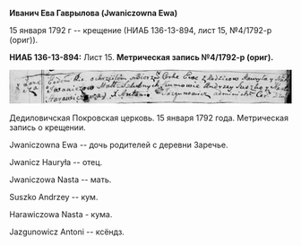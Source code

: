 **Иванич Ева Гаврылова (Jwaniczowna Ewa)**

15 января 1792 г -- крещение (НИАБ 136-13-894, лист 15, №4/1792-р
(ориг)).

**НИАБ 136-13-894:** Лист 15. **Метрическая запись №4/1792-р (ориг).**

![](./media/574d94f87b30f096b0873be3e943901513bb057e.png)

Дедиловичская Покровская церковь. 15 января 1792 года. Метрическая
запись о крещении.

Jwaniczowna Ewa -- дочь родителей с деревни Заречье.

Jwanicz Hauryła -- отец.

Jwaniczowa Nasta -- мать.

Suszko Andrzey -- кум.

Harawiczowa Nasta - кума.

Jazgunowicz Antoni -- ксёндз.
